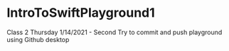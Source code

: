# IntroToSwiftPlayground1
Class 2 Thursday 1/14/2021 - Second Try to commit and push playground using Github desktop
